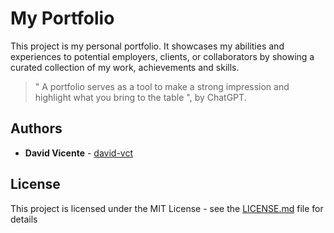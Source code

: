 # My Portfolio

This project is my personal portfolio. It showcases my abilities and experiences to potential employers, clients, or collaborators by showing a curated collection of my work, achievements and skills.

> " A portfolio serves as a tool to make a strong impression and highlight what you bring to the table ", by ChatGPT.

## Authors

- **David Vicente** - [david-vct](https://github.com/david-vct)

## License

This project is licensed under the MIT License - see the [LICENSE.md](LICENSE.md) file for details

